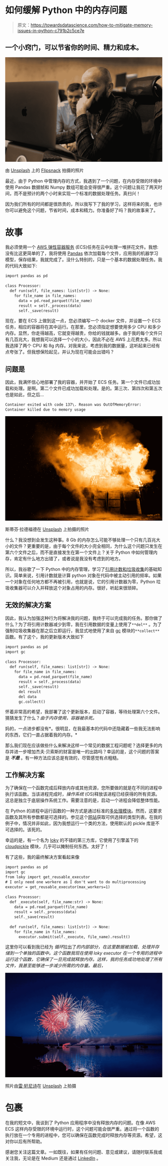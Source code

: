 # 如何缓解 Python 中的内存问题

> 原文：<https://towardsdatascience.com/how-to-mitigate-memory-issues-in-python-c791b2c5ce7e>

## 一个小窍门，可以节省你的时间、精力和成本。

![](img/cba63e6572914326fa1c3537b237c7a6.png)

由 [Unsplash](https://unsplash.com?utm_source=medium&utm_medium=referral) 上的 [Flipsnack](https://unsplash.com/@flipsnack?utm_source=medium&utm_medium=referral) 拍摄的照片

最近，由于 Python 中管理内存的方式，我遇到了一个问题，在内存受限的环境中使用 Pandas 数据帧和 Numpy 数组可能会变得很严重。这个问题让我花了两天时间，而不是预计的两个小时来实现一个标准的数据处理任务。真扫兴！

因为我们所有的时间都是很昂贵的，所以我写下了我的学习，这样将来的我，也许你可以避免这个问题，节省时间，成本和精力。你准备好了吗？我的故事来了。

# 故事

我必须使用一个 [AWS 弹性容器服务](https://aws.amazon.com/ecs/) (ECS)任务在云中处理一堆拼花文件。我想:没有比这更简单的了，我将使用 [Pandas](https://pandas.pydata.org/) 依次加载每个文件，应用我的机器学习模型，保存结果，我就完成了。没什么特别的，只是一个基本的数据处理任务。我的代码大致如下:

```
import pandas as pd

class Processor:
  def run(self, file_names: list[str]) -> None: 
    for file_name in file_names:
      data = pd.read_parquet(file_name)
      result = self._process(data)
      self._save(result)
```

现在，要在 ECS 上做到这一点，您必须编写一个 docker 文件，并设置一个 ECS 任务，相应的容器将在其中运行。在那里，您必须指定想要使用多少 CPU 和多少内存。显然，你走得越高，它就变得越贵，你给的钱就越多。由于我的每个文件只有几百兆大，我想我可以选择一个小的大小，因此不必在 AWS 上花费太多。所以我选择了两个 CPU 和 8g 内存。对我来说，考虑到我的数据量，这听起来已经有点夸张了。但我想保险起见，并认为现在可能会出错吗？

## 问题是

因此，我满怀信心地部署了我的容器，并开始了 ECS 任务。第一个文件已成功加载和处理。是啊。第二个文件已成功加载和处理。是的。第三次、第四次和第五次也是如此，但之后…

```
Container exited with code 137\. Reason was OutOfMemoryError: 
Container killed due to memory usage
```

![](img/eb917b504fdee9a457cb9f13ea03937f.png)

斯蒂芬·拉德福德在 [Unsplash](https://unsplash.com?utm_source=medium&utm_medium=referral) 上拍摄的照片

什么？我没想到会发生这种事。8 Gb 的内存怎么可能不够处理一个只有几百兆大小的文件？更重要的是，由于每个文件的大小完全相同，为什么这个问题只发生在第六个文件之后，而不是直接发生在第一个文件上？关于 Python 中如何管理内存，肯定有什么地方出错了，或者说是我没有考虑到的地方。

所以，我谷歌了一下 Python 中的内存管理，学习了[引用计数和垃圾收集](/memory-management-and-garbage-collection-in-python-c1cb51d1612c)的基础知识。简单来说，引用计数就是计算 python 对象在代码中被主动引用的频率。如果一个对象在任何地方都不再被引用，也就是说，它的引用计数器为零，Python 垃圾收集器可以介入并释放这个对象占用的内存。很好，听起来很琐碎。

## 无效的解决方案

因此，我认为加强这种行为将解决我的问题，我终于可以完成我的任务。那你做了什么？为了将引用计数器减少到零，我在引用数据的变量上使用了`**del**` 。为了强制垃圾收集器在那之后立即运行，我显式地使用了来自 [gc](https://docs.python.org/3/library/gc.html) 模块的`**collect**`函数。有了这个，我的更新版本大致如下

```
import pandas as pd
import gc

class Processor:
  def run(self, file_names: list[str]) -> None: 
    for file_name in file_names:
      data = pd.read_parquet(file_name)
      result = self._process(data)
      self._save(result)
      del result
      del data
      gc.collect()
```

怀着非常高的希望，我部署了这个更新版本，启动了容器，等待处理第六个文件。猜猜发生了什么？*由于内存使用，容器被杀死。*

妈的，一点进步都没有*。很明显，在我最基本的代码中还隐藏着一些我无法影响的东西，它们一直占据着我的内存。*

那么我们现在应该做些什么来解决这样一个常见的数据工程问题呢？选择更多的内存并进一步增加杰夫·贝索斯的财富是唯一的出路吗？幸运的是，这个问题的答案是 ***不是*** 。有一种方法应该总是有效的，尽管感觉有点粗糙。

## 工作解决方案

为了确保在一个函数完成后释放内存或其他资源，您所要做的就是在不同的进程中执行该函数。当该进程完成时，*操作系统* (OS)释放该进程已经获得的所有资源。这总是独立于底层操作系统工作。需要注意的是，启动一个进程会降低整体性能。

在 Python 的进程中运行函数的一种方式是通过标准的[多处理模块](https://docs.python.org/3/library/multiprocessing.html)。然而，这要求函数及其所有参数都是可选择的。参见这个[网站](https://docs.python.org/3/library/pickle.html#what-can-be-pickled-and-unpickled)获取可供选择的类型列表。在我的例子中，情况并非如此，因为我想运行一个类的方法，使用默认的 pickle 库是不可选择的。该死的。

幸运的是，有一个名为 [loky](https://loky.readthedocs.io/en/stable/API.html) 的不错的第三方库，它使用了引擎盖下的 [cloudpickle](https://github.com/cloudpipe/cloudpickle) 模块，几乎可以腌制任何东西。太好了！

有了这些，我的最终解决方案看起来像

```
import pandas as pd
import gc
from loky import get_reusable_executor
# I only need one workere as I don't want to do multiprocessing
executor = get_reusable_executor(max_workers=1)

class Processor:
  def _execute(self, file_name:str) -> None:
    data = pd.read_parquet(file_name)
    result = self._process(data)
    self._save(result)

  def run(self, file_names: list[str]) -> None: 
    for file_name in file_names:
      executor.submit(self._execute, file_name).result() 
```

这里你可以看到我已经为 *循环*拉出了*的内部部分，在这里数据被加载、处理并存储到一个单独的函数中。这个函数我现在使用 loky executor 在一个专用的进程中运行这个函数，它确保了一旦完成就释放内存。这样，我的任务成功地处理了所有文件，我甚至能够进一步减少所需的内存量。最后，*

![](img/8b63d9e2715ea06c136484f830050045.png)

照片由[雷·轩尼诗](https://unsplash.com/@rayhennessy?utm_source=medium&utm_medium=referral)在 [Unsplash](https://unsplash.com?utm_source=medium&utm_medium=referral) 上拍摄

# 包裹

在我的短文中，我谈到了 Python 应用程序中没有释放内存的问题。在像 AWS ECS 这样内存受限的环境中运行时，这个问题可能会很严重。通过将一个函数的执行放在一个专用的进程中，您可以确保在函数完成时释放内存等资源。希望，这对你以后有所帮助。

感谢您关注这篇文章。一如既往，如果有任何问题、意见或建议，请随时联系我或关注我，无论是在 Medium 还是通过 [LinkedIn](https://www.linkedin.com/in/simon-hawe-75832057) 。